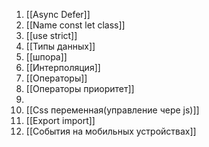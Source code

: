 1. [[Async Defer]]
2. [[Name const let class]]
3. [[use strict]]
4. [[Типы данных]]
5. [[шпора]]
6. [[Интерполяция]]
7. [[Операторы]]
8. [[Операторы приоритет]] 
9. 
10. [[Css переменная(управление чере js)]]
11. [[Export import]]
12. [[События на мобильных устройствах]]